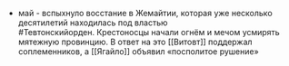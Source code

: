 * май - вспыхнуло восстание в Жемайтии, которая уже несколько десятилетий находилась под властью #Тевтонскийорден. Крестоносцы начали огнём и мечом усмирять мятежную провинцию. В ответ на это [[Витовт]] поддержал соплеменников, а [[Ягайло]] объявил «посполитое рушение»